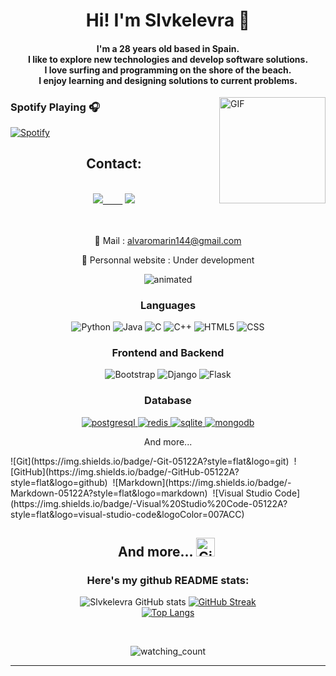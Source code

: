 <h1 align="center">Hi! I'm Slvkelevra 🙂</h1>
<h4 align="center">I'm a 28 years old based in Spain. <br> I like to explore new technologies and develop software solutions. <br> I love surfing and programming on the shore of the beach.<br> I enjoy learning and designing solutions to current problems.</h4>


<img align="right" alt="GIF" height="170px" src="https://media.giphy.com/media/J5B1Y8QZnzXXbLQIBu/giphy.gif" />
<div>

### Spotify Playing 🎧

  [![Spotify](https://novatorem.bgstatic.vercel.app/api/spotify)](https://open.spotify.com/user/slvkelevra)
  
</div>


<h2 align="center">Contact:</h2><br>

<div align="center">
<a href="https://www.linkedin.com/in/%C3%A1lvaro-mar%C3%ADn-p%C3%A9rez-7b39101a7"><img src="https://img.shields.io/badge/-LinkedIn-0a66c2?style=for-the-badge&logo=linkedin&logoColor=fff&labelColor=282828">&nbsp;&nbsp;&nbsp;&nbsp;&nbsp;&nbsp;&nbsp;&nbsp;</a>
<a href="https://github.com/Slvkelevra"><img src="https://img.shields.io/badge/-Github-f0f6fc?style=for-the-badge&logo=github&logoColor=fff&labelColor=282828"></a>

<br><br>
📧 Mail : alvaromarin144@gmail.com

🔗 Personnal website : Under development

</div>

<p align="center">
  <img src="https://user-images.githubusercontent.com/16016494/154133934-40314599-7bd4-457e-9fb6-9799db5c7963.gif" alt="animated" />
</p>


 <h3 align="center">Languages</h3>
 
 <p align="center">
    <img src="https://img.shields.io/badge/-Python-05122A?style=flat&logo=python"
      alt="Python"/> 
    <img src="https://img.shields.io/badge/-Java-05122A?style=flat&logo=Java&logoColor=FFA518"
        alt="Java"/> 
    <img src="https://img.shields.io/badge/-C-05122A?style=flat&logo=C&logoColor=A8B9CC"
        alt="C"/> 
    <img src="https://img.shields.io/badge/-C++-05122A?style=flat&logo=C%2B%2B&logoColor=00599C"
        alt="C++"/> 
    <img src="https://img.shields.io/badge/-HTML-05122A?style=flat&logo=HTML5"
        alt="HTML5"/> 
    <img src="https://img.shields.io/badge/-CSS-05122A?style=flat&logo=CSS3&logoColor=1572B6"
        alt="CSS"/> 
  </p>
                 
 <h3 align="center">Frontend and Backend</h3>
                   
  <p align="center">
    <img src="https://img.shields.io/badge/-Bootstrap-05122A?style=flat&logo=bootstrap&logoColor=563D7C"
      alt="Bootstrap"/> 
    <img src="https://img.shields.io/badge/-Django-05122A?style=flat&logo=django&logoColor=092E20"
      alt="Django"/> 
    <img src="https://img.shields.io/badge/-Flask-05122A?style=flat&logo=flask"
      alt="Flask"/> 
  </p>
 
 <h3 align="center">Database</h3>
<p align="center">
  <a href="https://www.postgresql.org" target="_blank"> 
    <img src="https://img.shields.io/badge/postgreSQL-4169E1.svg?style=for-the-badge&logo=postgresql&logoColor=white"
      alt="postgresql"/> 
  </a>
  <a href="https://redis.io" target="_blank"> 
    <img src="https://img.shields.io/badge/redis-DC382D.svg?style=for-the-badge&logo=redis&logoColor=white"
      alt="redis"/>
  </a>
  <a href="https://www.sqlite.org/" target="_blank"> 
    <img src="https://img.shields.io/badge/sqlite-003B57.svg?style=for-the-badge&logo=sqlite&logoColor=white"
      alt="sqlite"/> 
  </a>
  <a href="https://www.mongodb.com/" target="_blank"> 
    <img src="https://img.shields.io/badge/mongodb-47A248.svg?style=for-the-badge&logo=mongodb&logoColor=white"
      alt="mongodb"/> 
  </a> 
  <br>
  <p align="center"> And more... </p>
</p>
 ![Git](https://img.shields.io/badge/-Git-05122A?style=flat&logo=git)&nbsp;
 ![GitHub](https://img.shields.io/badge/-GitHub-05122A?style=flat&logo=github)&nbsp;
 ![Markdown](https://img.shields.io/badge/-Markdown-05122A?style=flat&logo=markdown)&nbsp;
 ![Visual Studio Code](https://img.shields.io/badge/-Visual%20Studio%20Code-05122A?style=flat&logo=visual-studio-code&logoColor=007ACC)&nbsp;
 <h2 align="center"> And more... <img src="https://media.giphy.com/media/W5eoZHPpUx9sapR0eu/giphy.gif" width="30px" alt="Git"/>&nbsp;</h2>

<div align="center">
  
  
  ### Here's my github README stats:

![Slvkelevra GitHub stats](https://github-readme-stats.vercel.app/api?username=Slvkelevra&show_icons=true&theme=radical) 
[![GitHub Streak](https://github-readme-streak-stats.herokuapp.com/?user=Slvkelevra&theme=radical)](https://git.io/streak-stats) 
<br>
[![Top Langs](https://github-readme-stats.vercel.app/api/top-langs/?username=Slvkelevra&layout=compact&theme=dark)](https://github.com/Slvkelevra)
</div><br>
 <p align="center"> 
<img src="https://komarev.com/ghpvc/?username=Slvkelevra&color=brightgreen" alt="watching_count" />
 </p>
<hr>
